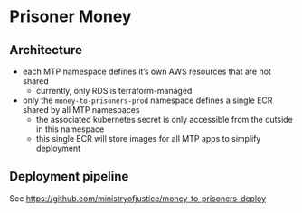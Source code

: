 Prisoner Money
==============

Architecture
------------

- each MTP namespace defines it’s own AWS resources that are not shared
    - currently, only RDS is terraform-managed
- only the `money-to-prisoners-prod` namespace defines a single ECR shared by all MTP namespaces
    - the associated kubernetes secret is only accessible from the outside in this namespace
    - this single ECR will store images for all MTP apps to simplify deployment

Deployment pipeline
-------------------

See https://github.com/ministryofjustice/money-to-prisoners-deploy
